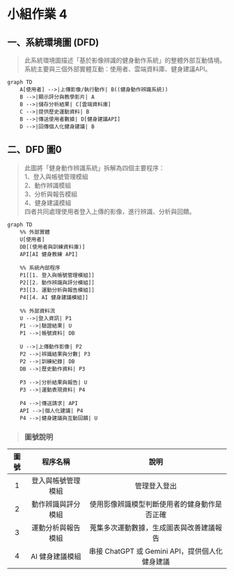 # 小組作業 4

## 一、系統環境圖 (DFD)

> 此系統環境圖描述「基於影像辨識的健身動作系統」的整體外部互動情境。 <br> 
系統主要與三個外部實體互動：使用者、雲端資料庫、健身建議API。 <br> 

```mermaid
graph TD
    A[使用者] -->|上傳影像/執行動作| B((健身動作辨識系統))
    B -->|顯示評分與教學影片| A
    B -->|儲存分析結果| C[雲端資料庫]
    C -->|提供歷史運動資料| B
    B -->|傳送使用者數據| D[健身建議API]
    D -->|回傳個人化健身建議| B
```

## 二、DFD 圖0

> 此圖將「健身動作辨識系統」拆解為四個主要程序：<br>
1、登入與帳號管理模組<br>
2、動作辨識模組<br>
3、分析與報告模組<br>
4、健身建議模組<br>
四者共同處理使用者登入上傳的影像，進行辨識、分析與回饋。<br>

```mermaid
graph TD
    %% 外部實體
    U[使用者]
    DB[(使用者與訓練資料庫)]
    API[AI 健身教練 API]

    %% 系統內部程序
    P1[[1. 登入與帳號管理模組]]
    P2[[2. 動作辨識與評分模組]]
    P3[[3. 運動分析與報告模組]]
    P4[[4. AI 健身建議模組]]

    %% 外部資料流
    U -->|登入資訊| P1
    P1 -->|驗證結果| U
    P1 -->|帳號資料| DB

    U -->|上傳動作影像| P2
    P2 -->|辨識結果與分數| P3
    P2 -->|訓練紀錄| DB
    DB -->|歷史動作資料| P3

    P3 -->|分析結果與報告| U
    P3 -->|運動表現資料| P4

    P4 -->|傳送請求| API
    API -->|個人化建議| P4
    P4 -->|健身建議與互動回饋| U
```

> ###  圖號說明 <br>
| 圖號 | 程序名稱 | 說明 |
|:------:|:---------:|:----:|
| 1 | 登入與帳號管理模組 | 管理登入登出 |
| 2 |動作辨識與評分模組 | 使用影像辨識模型判斷使用者的健身動作是否正確 |
| 3 | 運動分析與報告模組 | 蒐集多次運動數據，生成圖表與改善建議報告 |
| 4 |  AI 健身建議模組 | 串接 ChatGPT 或 Gemini API，提供個人化健身建議 |
